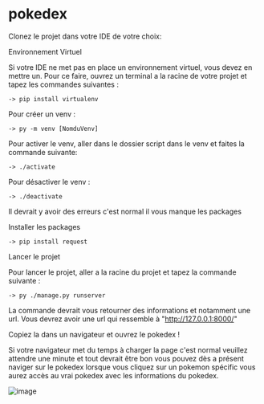 # pokedex

Clonez le projet dans votre IDE de votre choix:

Environnement Virtuel

Si votre IDE ne met pas en place un environnement virtuel,
vous devez en mettre un. Pour ce faire, ouvrez un terminal a la racine de votre projet
et tapez les commandes suivantes :

    -> pip install virtualenv

Pour créer un venv :

    -> py -m venv [NomduVenv]

Pour activer le venv, aller dans le dossier script dans le venv et faites la commande suivante:

    -> ./activate

Pour désactiver le venv :

    -> ./deactivate

Il devrait y avoir des erreurs c'est normal il vous manque les packages

Installer les packages

    -> pip install request

Lancer le projet

Pour lancer le projet, aller a la racine du projet et tapez la commande suivante :

    -> py ./manage.py runserver

La commande devrait vous retourner des informations et notamment une url.
Vous devrez avoir une url qui ressemble à "http://127.0.0.1:8000/"

Copiez la dans un navigateur et ouvrez le pokedex !

Si votre navigateur met du temps à charger la page c'est normal veuillez attendre une minute et tout devrait être bon vous pouvez dès a présent naviger sur le pokedex lorsque vous cliquez sur un pokemon spécific vous aurez accès au vrai pokedex avec les informations du pokedex.

![image](https://user-images.githubusercontent.com/75785249/203129867-b06e24d6-661a-45ae-9415-189835f91565.png)

